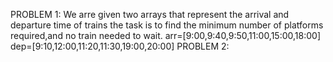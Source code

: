 PROBLEM 1: 
We arre given two arrays that represent the arrival and departure time of trains the task is to find the minimum number of platforms required,and no train needed to wait.
arr=[9:00,9:40,9:50,11:00,15:00,18:00]
dep=[9:10,12:00,11:20,11:30,19:00,20:00]
PROBLEM 2:
